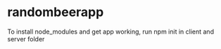 # randombeerapp

To install node_modules and get app working, run npm init in client and server folder 
